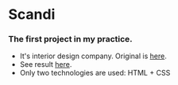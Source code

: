 # Scandi
### The first project in my practice.
- It's interior design company. Original is [here](https://www.figma.com/file/wSLXGCASPbPRycYoA0nGoQ/%D0%9C%D0%B0%D1%80%D0%B0%D1%84%D0%BE%D0%BD-5.0-(Copy)). 
- See result [here](https://StanislavStarodub.github.io/Scandi/). 
- Only two technologies are used: HTML + CSS

